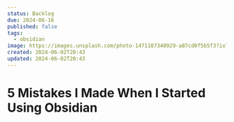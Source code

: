 ```yaml
---
status: Backlog
due: 2024-06-16
published: false
tags:
  - obsidian
image: https://images.unsplash.com/photo-1471107340929-a87cd0f5b5f3?ixlib=rb-4.0.3&ixid=MnwxMjA3fDB8MHxwaG90by1wYWdlfHx8fGVufDB8fHx8&auto=format&fit=crop&w=300&q=80
created: 2024-06-02T20:43
updated: 2024-06-02T20:43
---
```


# 5 Mistakes I Made When I Started Using Obsidian